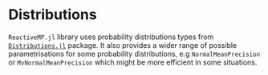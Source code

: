 # Distributions

`ReactiveMP.jl` library uses probability distributions types from [`Distributions.jl`](https://github.com/JuliaStats/Distributions.jl) package. It also provides a wider range of possible parametrisations for some probability distributions, e.g `NormalMeanPrecision` or `MvNormalMeanPrecision` which might be more efficient in some situations.
